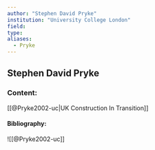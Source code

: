```yaml
---
author: "Stephen David Pryke"
institution: "University College London"
field:
type:
aliases:
  - Pryke
---
```


## Stephen David Pryke

### Content:
[[@Pryke2002-uc|UK Construction In Transition]]

#### Bibliography:

![[@Pryke2002-uc]]